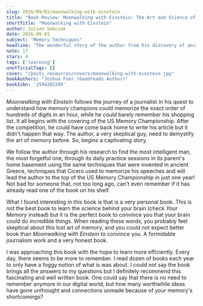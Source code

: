 ```yaml
---
slug: 2016/09/01/moonwalking-with-einstein
title: "Book Review: Moonwalking with Einstein: The Art and Science of Remembering Everything"
shortTitle: "Moonwalking with Einstein"
author: Julien Sobczak
date: 2016-09-01
subject: "Memory Techniques"
headline: "The wonderful story of the author from his discovery of ancient memory techniques to the top of the US Memory Championship. A thorough work of research and a very enjoyable reading that you should not miss."
note: 17
stars: 4
tags: ['learning']
unofficialTags: []
cover: "/posts_resources/covers/moonwalking-with-einstein.jpg"
bookAuthors: "Joshua Foer (Goodreads Author)"
bookIsbn: '159420229X'
---
```



*Moonwalking with Einstein* follows the journey of a journalist in his quest to understand how memory champions could memorize the exact order of hundreds of digits in an hour, while he could barely remember his shopping list. It all begins with the covering of the US Memory Championship. After the competition, he could have come back home to write his article but it didn't happen that way. The author, a very skeptical guy, need to demystify the art of memory before. So, begins a captivating story.

We follow the author through his research to find the most intelligent man, the most forgetful one, through its daily practice sessions in its parent's home basement using the same techniques that were invented in ancient Greece, techniques that Cicero used to memorize his speeches and will lead the author to the top of the US Memory Championship in just one year! Not bad for someone that, not too long ago, can't even remember if it has already read one of the book on his shelf.

What I found interesting in this book is that is a very personal book. This is not the best book to learn the science behind your brain (check *Your Memory* instead) but it is the perfect book to convince you that your brain could do incredible things. When reading these words, you probably feel skeptical about this lost art of memory, and you could not expect better book than *Moonwalking with Einstein* to convince you. A formidable journalism work and a very honest book.

I was approaching this book with the hope to learn more efficiently. Every day, there seems to be more to remember. I read dozen of books each year to only have a foggy notion of what is was about. I could not say the book brings all the answers to my questions but I definitely recommend this fascinating and well written book. One could say that there is no need to remember anymore in our digital world, but how many worthwhile ideas have gone unthought and connections unmade because of your memory's shortcomings?

